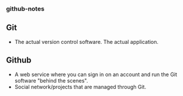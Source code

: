 ### github-notes
## Git
- The actual version control software. The actual application.
## Github
- A web service where you can sign in on an account and run the Git software "behind the scenes".
- Social network/projects that are managed through Git.
